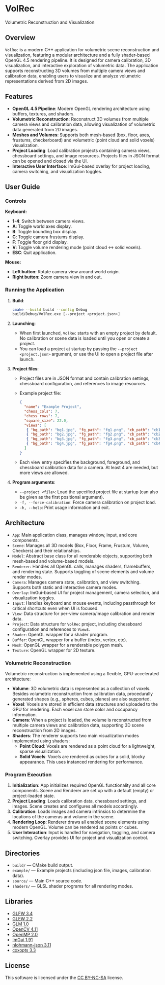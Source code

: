# VolRec

Volumetric Reconstruction and Visualization

## Overview

`VolRec` is a modern C++ application for volumetric scene reconstruction and visualization, featuring a modular architecture and a fully shader-based OpenGL 4.5 rendering pipeline. It is designed for camera calibration, 3D visualization, and interactive exploration of volumetric data. The application supports reconstructing 3D volumes from multiple camera views and calibration data, enabling users to visualize and analyze volumetric representations derived from 2D images.

## Features

- **OpenGL 4.5 Pipeline**: Modern OpenGL rendering architecture using buffers, textures, and shaders.
- **Volumetric Reconstruction**: Reconstruct 3D volumes from multiple camera views and calibration data, allowing visualization of volumetric data generated from 2D images.
- **Meshes and Volumes**: Supports both mesh-based (box, floor, axes, frustums, checkerboard) and volumetric (point cloud and solid voxels) visualization.
- **Project Loading**: Load calibration projects containing camera views, chessboard settings, and image resources. Projects files in JSON format can be opened and closed via the UI.
- **Interactive User Interface**: ImGui-based overlay for project loading, camera switching, and visualization toggles.

## User Guide

### Controls

**Keyboard:**

- **1-4**: Switch between camera views.
- **A**: Toggle world axes display.
- **B**: Toggle bounding box display.
- **C**: Toggle camera frustums display.
- **F**: Toggle floor grid display.
- **V**: Toggle volume rendering mode (point cloud ↔ solid voxels).
- **ESC**: Quit application.

**Mouse:**

- **Left button**: Rotate camera view around world origin.
- **Right button**: Zoom camera view in and out.

### Running the Application

1. **Build**:

   ```bash
   cmake --build build --config Debug
   build/Debug/VolRec.exe [--project <project.json>]
   ```

2. **Launching**:
   - When first launched, `VolRec` starts with an empty project by default. No calibration or scene data is loaded until you open or create a project.
   - You can load a project at startup by passing the `--project <project.json>` argument, or use the UI to open a project file after launch.

3. **Project files**:
   - Project files are in JSON format and contain calibration settings, chessboard configuration, and references to image resources.
   - Example project file:

     ```json
     {
       "name": "Example Project",
       "chess_cols": 7,
       "chess_rows": 7,
       "square_size": 22.0,
       "views": [
        { "bg_path": "bg1.jpg", "fg_path": "fg1.png", "cb_path": "cb1.yml" },
        { "bg_path": "bg2.jpg", "fg_path": "fg2.png", "cb_path": "cb2.yml" },
        { "bg_path": "bg3.jpg", "fg_path": "fg3.png", "cb_path": "cb3.yml" },
        { "bg_path": "bg4.jpg", "fg_path": "fg4.png", "cb_path": "cb4.yml" },
       ]
     }
     ```

   - Each view entry specifies the background, foreground, and chessboard calibration data for a camera. At least 4 are needed, but more views are allowed.

4. **Program arguments**:

   - `--project <file>`: Load the specified project file at startup (can also be given as the first positional argument).
   - `-f, --force-calibration`: Force camera calibration on project load.
   - `-h, --help`: Print usage information and exit.

## Architecture

- `App`: Main application class, manages window, input, and core components.
- `Scene`: Manages all 3D models (Box, Floor, Frame, Frustum, Volume, Checkers) and their relationships.
- `Model`: Abstract base class for all renderable objects, supporting both mesh-based and volume-based models.
- `Renderer`: Handles all OpenGL calls, manages shaders, framebuffers, and rendering state. Supports toggling of scene elements and volume render modes.
- `Camera`: Manages camera state, calibration, and view switching. Supports both static and interactive camera modes.
- `Overlay`: ImGui-based UI for project management, camera selection, and visualization toggles.
- `Input`: Handles keyboard and mouse events, including passthrough for critical shortcuts even when UI is focused.
- `View`: Data structure for per-view camera/image calibration and render data.
- `Project`: Data structure for `VolRec` project, including chessboard configuration and references to `View`s.
- `Shader`: OpenGL wrapper for a shader program.
- `Buffer`: OpenGL wrapper for a buffer (index, vertex, etc).
- `Mesh`: OpenGL wrapper for a renderable polygon mesh.
- `Texture`: OpenGL wrapper for 2D texture.

### Volumetric Reconstruction

Volumetric reconstruction is implemented using a flexible, GPU-accelerated architecture:

- **Volume**: 3D volumetric data is represented as a collection of voxels. Besides volumetric reconstruction from calibration data, procedurally generated shapes (e.g., spheres, cubes, planes) are also supported.
- **Voxel**: Voxels are stored in efficient data structures and uploaded to the GPU for rendering. Each voxel can store color and occupancy information.
- **Camera**: When a project is loaded, the volume is reconstructed from multiple camera views and calibration data, supporting 3D scene reconstruction from 2D images.
- **Shaders**: The renderer supports two main visualization modes implemented using shaders:
  - **Point Cloud**: Voxels are rendered as a point cloud for a lightweight, sparse visualization.
  - **Solid Voxels**: Voxels are rendered as cubes for a solid, blocky appearance. This uses instanced rendering for performance.

### Program Execution

1. **Initialization**: App initializes required OpenGL functionality and all core components. Scene and Renderer are set up with a default (empty) or project-loaded state.
2. **Project Loading**: Loads calibration data, chessboard settings, and images. Scene creates and configures all models accordingly.
3. **Calibration**: Loads images and camera intrinsics to determine the locations of the cameras and volume in the scene.
4. **Rendering Loop**: Renderer draws all enabled scene elements using modern OpenGL. Volume can be rendered as points or cubes.
5. **User Interaction**: Input is handled for navigation, toggling, and camera switching. Overlay provides UI for project and visualization control.

## Directories

- `build/` — CMake build output.
- `example/` — Example projects (including json file, images, calibration data).
- `source/` — Main C++ source code.
- `shaders/` — GLSL shader programs for all rendering modes.

## Libraries

- [GLFW 3.4](https://www.glfw.org/)
- [GLEW 2.2](http://glew.sourceforge.net/)
- [GLM 1.0](https://github.com/g-truc/glm)
- [OpenCV 4.11](https://opencv.org/)
- [OpenMP 2.0](https://www.openmp.org/)
- [ImGui 1.91](https://github.com/ocornut/imgui)
- [nlohmann-json 3.11](https://github.com/nlohmann/json)
- [cxxopts 3.3](https://github.com/jarro2783/cxxopts)

## License

This software is licensed under the [CC BY-NC-SA](https://creativecommons.org/licenses/by-nc-sa/4.0/) license.
